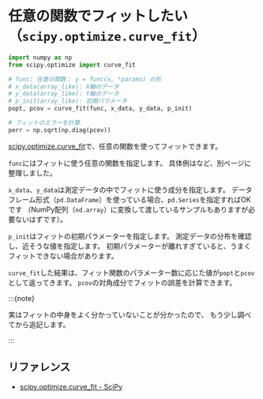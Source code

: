 # 任意の関数でフィットしたい（``scipy.optimize.curve_fit``）

```python
import numpy as np
from scipy.optimize import curve_fit

# func: 任意の関数； y = func(x, *params) の形
# x_data(array_like): X軸のデータ
# y_data(array_like): Y軸のデータ
# p_init(array_like): 初期パラメータ
popt, pcov = curve_fit(func, x_data, y_data, p_init)

# フィットのエラーを計算
perr = np.sqrt(np.diag(pcov))
```

[scipy.optimize.curve_fit](https://docs.scipy.org/doc/scipy/reference/generated/scipy.optimize.curve_fit.html)で、任意の関数を使ってフィットできます。

``func``にはフィットに使う任意の関数を指定します。
具体例は[](./pandas-fit-gaussian.md)など、別ページに整理しました。

``x_data``、``y_data``は測定データの中でフィットに使う成分を指定します。
データフレーム形式（``pd.DataFrame``）を使っている場合、``pd.Series``を指定すればOKです
（NumPy配列（``nd.array``）に変換して渡しているサンプルもありますが必要ないはずです）。

``p_init``はフィットの初期パラメーターを指定します。
測定データの分布を確認し、近そうな値を指定します。
初期パラメーターが離れすぎていると、うまくフィットできない場合があります。

``curve_fit``した結果は、フィット関数のパラメーター数に応じた値が``popt``と``pcov``として返ってきます。
``pcov``の対角成分でフィットの誤差を計算できます。

:::{note}

実はフィットの中身をよく分かっていないことが分かったので、
もう少し調べてから追記します。

:::

## リファレンス

- [scipy.optimize.curve_fit - SciPy](https://docs.scipy.org/doc/scipy/reference/generated/scipy.optimize.curve_fit.html)


